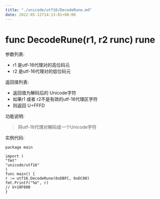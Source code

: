 ```yaml
---
title: "./unicode/utf16/DecodeRune.md"
date: 2022-05-12T14:13:01+08:00
---
```

# func DecodeRune(r1, r2 runc) rune

参数列表:

- r1 是utf-16代理对的高位码元
- r2 是utf-16代理对的低位码元


返回值列表:

- 返回值为解码后的 Unicode字符
- 如果r1 或者 r2不是有效的utf-16代理区字符
- 则返回 U+FFFD

功能说明:

>将utf-16代理对解码成一个Unicode字符

实例代码:

	package main

	import (
	"fmt"
	"unicode/utf16"
	)
	func main() {
	r := utf16.DecodeRune(0xDBFC, 0xDC00)
	fmt.Printf("%U", r)
	// U+10F000
	}




